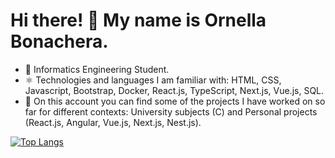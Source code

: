 # Hi there! 👋 My name is Ornella Bonachera. 
 
- 📜 Informatics Engineering Student.
- ⚛ Technologies and languages I am familiar with: HTML, CSS, Javascript, Bootstrap, Docker, React.js, TypeScript, Next.js, Vue.js, SQL.
- 💫 On this account you can find some of the projects I have worked on so far for different contexts: University subjects (C) and Personal projects (React.js, Angular, Vue.js, Next.js, Nest.js).


[![Top Langs](https://github-readme-stats.vercel.app/api/top-langs/?username=opbonachera)](https://github.com/anuraghazra/github-readme-stats)
